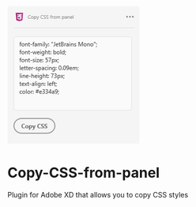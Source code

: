 ![Иллюстрация к проекту](img/screen.png)
# Copy-CSS-from-panel
Plugin for Adobe XD that allows you to copy CSS styles
